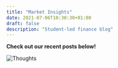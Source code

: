 ```yaml
---
title: "Market Insights"
date: 2021-07-06T10:30:30+01:00
draft: false
description: "Student-led finance blog"
---
```


**Check out our recent posts below!**

![Thoughts](thoughts.jpg)
